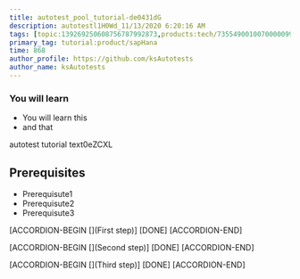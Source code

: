 ```yaml
---
title: autotest_pool_tutorial-de0431dG
description: autotestl1H0Wd_11/13/2020 6:20:16 AM
tags: [topic:139269250608756787992873,products:tech/73554900100700000996,tutorial:experience/advanced]
primary_tag: tutorial:product/sapHana
time: 868
author_profile: https://github.com/ksAutotests
author_name: ksAutotests
---
```

### You will learn
- You will learn this
- and that

autotest tutorial text0eZCXL

## Prerequisites
- Prerequisute1
- Prerequisute2
- Prerequisute3

[ACCORDION-BEGIN [](First step)]
[DONE]
[ACCORDION-END]

[ACCORDION-BEGIN [](Second step)]
[DONE]
[ACCORDION-END]

[ACCORDION-BEGIN [](Third step)]
[DONE]
[ACCORDION-END]

